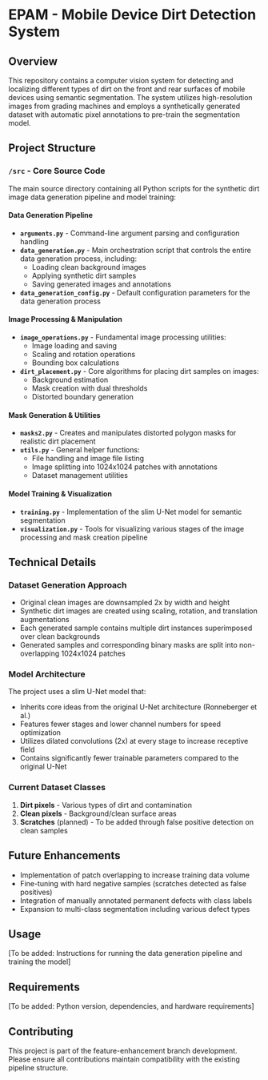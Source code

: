 # EPAM - Mobile Device Dirt Detection System

## Overview

This repository contains a computer vision system for detecting and localizing different types of dirt on the front and rear surfaces of mobile devices using semantic segmentation. The system utilizes high-resolution images from grading machines and employs a synthetically generated dataset with automatic pixel annotations to pre-train the segmentation model.

## Project Structure

### `/src` - Core Source Code

The main source directory containing all Python scripts for the synthetic dirt image data generation pipeline and model training:

#### Data Generation Pipeline
- **`arguments.py`** - Command-line argument parsing and configuration handling
- **`data_generation.py`** - Main orchestration script that controls the entire data generation process, including:
  - Loading clean background images
  - Applying synthetic dirt samples
  - Saving generated images and annotations
- **`data_generation_config.py`** - Default configuration parameters for the data generation process

#### Image Processing & Manipulation
- **`image_operations.py`** - Fundamental image processing utilities:
  - Image loading and saving
  - Scaling and rotation operations
  - Bounding box calculations
- **`dirt_placement.py`** - Core algorithms for placing dirt samples on images:
  - Background estimation
  - Mask creation with dual thresholds
  - Distorted boundary generation

#### Mask Generation & Utilities
- **`masks2.py`** - Creates and manipulates distorted polygon masks for realistic dirt placement
- **`utils.py`** - General helper functions:
  - File handling and image file listing
  - Image splitting into 1024x1024 patches with annotations
  - Dataset management utilities

#### Model Training & Visualization
- **`training.py`** - Implementation of the slim U-Net model for semantic segmentation
- **`visualization.py`** - Tools for visualizing various stages of the image processing and mask creation pipeline

## Technical Details

### Dataset Generation Approach
- Original clean images are downsampled 2x by width and height
- Synthetic dirt images are created using scaling, rotation, and translation augmentations
- Each generated sample contains multiple dirt instances superimposed over clean backgrounds
- Generated samples and corresponding binary masks are split into non-overlapping 1024x1024 patches

### Model Architecture
The project uses a slim U-Net model that:
- Inherits core ideas from the original U-Net architecture (Ronneberger et al.)
- Features fewer stages and lower channel numbers for speed optimization
- Utilizes dilated convolutions (2x) at every stage to increase receptive field
- Contains significantly fewer trainable parameters compared to the original U-Net

### Current Dataset Classes
1. **Dirt pixels** - Various types of dirt and contamination
2. **Clean pixels** - Background/clean surface areas
3. **Scratches** (planned) - To be added through false positive detection on clean samples

## Future Enhancements

- Implementation of patch overlapping to increase training data volume
- Fine-tuning with hard negative samples (scratches detected as false positives)
- Integration of manually annotated permanent defects with class labels
- Expansion to multi-class segmentation including various defect types

## Usage

[To be added: Instructions for running the data generation pipeline and training the model]

## Requirements

[To be added: Python version, dependencies, and hardware requirements]

## Contributing

This project is part of the feature-enhancement branch development. Please ensure all contributions maintain compatibility with the existing pipeline structure.